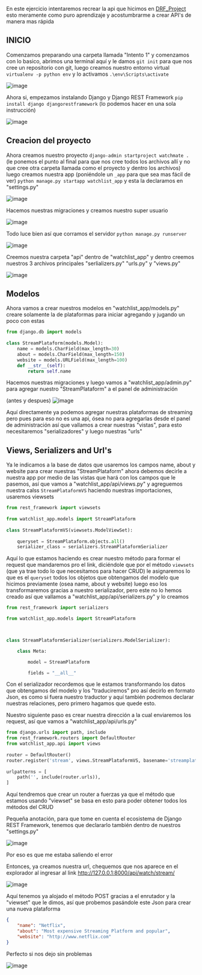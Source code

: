 En este ejercicio intentaremos recrear la api que hicimos en [DRF_Project](https://github.com/kei-kusanagi/DRF_Project) esto meramente como puro aprendizaje y acostumbrarme a crear API's de manera mas rápida


## INICIO

Comenzamos preparando una carpeta llamada "Intento 1" y comenzamos con lo basico, abrimos una terminal aquí y le damos ``git init`` para que nos cree un repositorio con git, luego creamos nuestro entorno virtual ``virtualenv -p python env`` y lo activamos ``.\env\Scripts\activate``

![image](/README/IMG/Pasted%20image%2020221121104212.png)



Ahora si, empezamos instalando Django y Django REST Framework ``pip install django djangorestframework`` (lo podemos hacer en una sola instrucción)

![image](/README/IMG/Pasted%20image%2020221121104441.png)


## Creacion del proyecto

Ahora creamos nuestro proyecto ``django-admin startproject watchmate .   `` (le ponemos el punto al final para que nos cree todos los archivos allí y no que cree otra carpeta llamada como el proyecto y dentro los archivos) luego creamos nuestra app (poniéndole un ``_app`` para que sea mas fácil de ver) ``python manage.py startapp watchlist_app`` y esta la declaramos en "settings.py"

![image](/README/IMG/Pasted%20image%2020221121110248.png)

Hacemos nuestras migraciones y creamos nuestro super usuario

![image](/README/IMG/Pasted%20image%2020221121105851.png)

Todo luce bien así que corramos el servidor ``python manage.py runserver``

![image](/README/IMG/Pasted%20image%2020221121110016.png)


Creemos nuestra carpeta "api" dentro de "watchlist_app" y dentro creemos nuestros 3 archivos principales "serlializers.py" "urls.py" y "views.py"

![image](/README/IMG/Pasted%20image%2020221121111034.png)


## Modelos


Ahora vamos a crear nuestros modelos en "watchlist_app/models.py" creare solamente la de plataformas para iniciar agregando y jugando un poco con estas

```Python
from django.db import models
  
class StreamPlataform(models.Model):
    name = models.CharField(max_length=30)
    about = models.CharField(max_length=150)
    website = models.URLField(max_length=100)
    def __str__(self):
        return self.name
```

Hacemos nuestras migraciones y luego vamos a "watchlist_app/admin.py" para agregar nuestro "StreamPlataform" a el panel de administración

(antes y despues)
![image](/README/IMG/Pasted%20image%2020221121112745.png)

Aquí directamente ya podemos agregar nuestras plataformas de streaming pero pues para eso no es una api, ósea no para agregarlas desde el panel de administración así que vallamos a crear nuestras "vistas", para esto necesitaremos "serializadores" y luego nuestras "urls"

## Views, Serializers and Url's

Ya le indicamos a la base de datos que usaremos los campos name, about y website para crear nuestras "StreamPlataform" ahora debemos decirle a nuestra app por medio de las vistas que hará con los campos que le pasemos, así que vamos a "watchlist_app/api/views.py" y agreguemos nuestra calss ``StreamPlataformVS`` haciendo nuestras importaciones, usaremos viewsets


```Python
from rest_framework import viewsets
  
from watchlist_app.models import StreamPlataform
  
class StreamPlataformVS(viewsets.ModelViewSet):
  
    queryset = StreamPlataform.objects.all()
    serializer_class = serializers.StreamPlataformSerializer
```

Aquí lo que estamos haciendo es crear nuestro método para formar el request que mandaremos pro el link, diciéndole que por el método ``viewsets`` (que ya trae todo lo que necesitamos para hacer CRUD) le asignaremos lo que es el ``queryset`` todos los objetos que obtengamos del modelo que hicimos previamente (osea name, about y website) luego eso los transformaremos gracias a nuestro serializador, pero este no lo hemos creado así que vallamos a "watchlist_app/api/serializers.py" y lo creamos

```Python
from rest_framework import serializers

from watchlist_app.models import StreamPlataform

  

class StreamPlataformSerializer(serializers.ModelSerializer):

    class Meta:

        model = StreamPlataform

        fields = "__all__"
```

Con el serializador recordemos que le estamos transformando los datos que obtengamos del modelo y los "traduciremos" pro así decirlo en formato Json, es como si fuera nuestro traductor y aquí también podremos declarar nuestras relaciones, pero primero hagamos que quede esto.

Nuestro siguiente paso es crear nuestra dirección a la cual enviaremos los request, así que vamos a "watchlist_app/api/urls.py"

```Python
from django.urls import path, include
from rest_framework.routers import DefaultRouter
from watchlist_app.api import views
  
router = DefaultRouter()
router.register('stream', views.StreamPlataformVS, basename='streamplataform')
  
urlpatterns = [
    path('', include(router.urls)),
]
```

Aquí tendremos que crear un router a fuerzas ya que el método que estamos usando "viewset" se basa en esto para poder obtener todos los métodos del CRUD

Pequeña anotación, para que tome en cuenta el ecosistema de Django REST Framework, tenemos que declararlo también dentro de nuestros "settings.py"

![image](/README/IMG/Pasted%20image%2020221121140412.png)

Por eso es que me estaba saliendo el error


Entonces, ya creamos nuestra url, chequemos que nos aparece en el explorador al ingresar al link http://127.0.0.1:8000/api/watch/stream/

![image](/README/IMG/Pasted%20image%2020221121140507.png)

Aquí tenemos ya alojado el método POST gracias a el enrutador y la "viewset" que le dimos, así que probemos pasándole este Json para crear una nueva plataforma

```Json
{
    "name": "Netflix",
    "about": "Most expensive Streaming Platform and popular",
    "website": "http://www.netflix.com"
}
```

Perfecto si nos dejo sin problemas

![image](/README/IMG/Pasted%20image%2020221121141125.png)